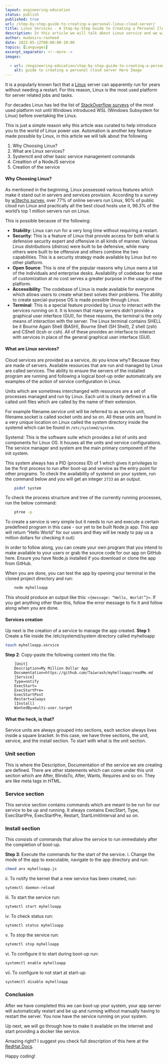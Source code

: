 ```yaml
---
layout: engineering-education
status: publish
published: true
url: /step-by-step-guide-to-creating-a-personal-linux-cloud-server/
title: Linux Services - A Step-by-Step Guide to Creating a Personal Cloud Server
description: In this article we will talk about Linux service and we will build one completely from scratch.
author: mudasiru-rasheed
date: 2022-05-12T00:00:00-10:00
topics: [Languages]
excerpt_separator: <!--more-->
images:

  - url: /engineering-education/step-by-step-guide-to-creating-a-personal-linux-cloud-server/hero.jpg
    alt: guide to creating a personal cloud server Hero Image
---
```

It is a popularly known fact that a [Linux](https://www.linux.org/) server can apparently run for years without needing a restart. For this reason, Linux is the most used platform for server related jobs and tasks. 
<!--more-->
For decades Linux has led the list of [StackOverflow surveys](https://insights.stackoverflow.com/survey/2019) of the most used platform not until Windows introduced WSL (Windows Subsystem for Linux) before overtaking the Linux. 

This is just a simple reason why this article was curated to help introduce you to the world of Linux power use. Automation is another key feature made possible by Linux, in this article we will talk about the following
1. Why Choosing Linux?
2. What are Linux services?
3. Systemctl and other basic service management commands
4. Creattion of a NodeJS service
5. Creation of the service
 
#### Why Choosing Linux?
As mentioned in the beginning, Linux possessed various features which make it stand out in servers and services provision. According to a survey by [w3techs survey](http://w3techs.com/technologies/overview/operating_system/all), over 77% of online servers run Linux, 90% of public cloud run Linux and practically all the best cloud hosts use it, 96.3% of the world’s top 1 million servers run on Linux. 

This is possible because of the following:
- **Stability**: Linux can run for a very long time without requiring a restart.
- **Security**: This is a feature of Linux that provide access for both what is defensive security expert and offensive in all kinds of manner. Various Linux distributions (distros) were built to be defensive, while many others were built to be offensive and others combine the two capabilities. This is a security strategy made available by Linux but no other platform.
- **Open Source**: This is one of the popular reasons why Linux owns a lot of the individuals and enterprise desks. Availability of codebase for ease of customization at no cost serves a greater purpose in the usage of the platform.
- **Accessibility**: The codebase of Linux is made available for everyone which allows users to create what best solves their problems. The ability to create special-purpose OS is made possible through Linux.
- **Terminal**: This is a special feature provided by Linux to interact with the services running on it. It is known that many servers didn’t provide a graphical user interface (GUI), for these reasons, the terminal is the only means of interaction with the server. The Linux terminal contains SHELL be it Bourne Again Shell (BASH), Bourne Shell (SH Shell), Z shell (zsh) and CShell (tcsh or csh). All of these provides an interface to interact with services in place of the general graphical user interface (GUI).

#### What are Linux services?
Cloud services are provided as a service, do you know why? Because they are made of servers. Available resources that are run and managed by Linux are called services. The ability to ensure the servers of the installed program are running and following a logical boot-up order automatically are examples of the action of service configuration in Linux.  

Units which are sometimes interchanged with resources are a set of processes managed and run by Linux. Each unit is clearly defined in a file called unit files which are called by the name of their extension. 

For example filename.service unit will be referred to as service unit, filename.socket is called socket units and so on. All these units are found in a very unique location on Linux called the system directory inside the systemd which can be found in `/etc/systemd/system`.

Systemd: This is the software suite which provides a list of units and components for Linux OS. It houses all the units and service configurations. The service manager and system are the main primary component of the init system. 

This system always has a PID (process ID) of 1 which gives it privileges to be the first process to run after boot-up and service as the entry point for other programs. To check the availability of systemd on your system, run the command below and you will get an integer `2733` as an output.

```bash
    pidof system
```

To check the process structure and tree of the currently running processes, run the below command:
```bash
    ptree -p
```

To create a service is very simple but it needs to run and execute a certain predefined program in this case - our yet to be built Node.js app. This app will return “Hello World” for our users and they will be ready to pay us a million dollars for checking it out):

In order to follow along, you can create your own program that you intend to make available to your users or grab the source code for our app on GitHub here. Ensure you have Node.js installed if you download or clone the app from GitHub. 

When you are done, you can test the app by opening your terminal in the cloned project directory and run:
```bash
    node myhelloapp
```
This should produce an output like this: `<{message: “Hello, World!”}>`. If you get anything other than this, follow the error message to fix it and follow along when you are done.

#### Services creation
Up next is the creation of a service to manage the app created.
**Step 1**: Create a file inside the /etc/systemd/system directory called myhelloapp
```bash
touch myhelloapp.service
```
**Step 2**: Copy-paste the following content into the file.
```service
    [Unit]
    Description=My Million Dollar App
    Documentation=https://github.com/Taiwrash/myhelloapp/readMe.md
    [Service]
    Type=notify
    ExecStart=
    ExecStartPre=
    ExecStartPost
    Restart=always
    [Install]
    WantedBy=multi-user.target
```

#### What the heck, is that?
Service units are always grouped into sections, each section always lives inside a square bracket. In this case, we have three sections, the unit, service, and the install section. To start with what is the unit section.

### Unit section
This is where the Description, Documentation of the service we are creating are defined. There are other statements which can come under this unit section which are After, BlindsTo, After, Wants, Requires and so on. They are like meta tags in HTML.

### Service section
This service section contains commands which are meant to be run for our service to be up and running. It always contains ExecStart, Type, ExecStartPre, ExecStartPre, Restart, StartLimitInterval and so on.

### Install section
This consists of commands that allow the service to run immediately after the completion of boot-up.

**Step 3**: Execute the commands for the start of the service.
i. Change the mode of the app to executable, navigate to the app directory and run:
```bash
chmod a+x myhelloapp.js
```
ii. To notify the kernel that a new service has been created, run:
```bash
sytemctl daemon-reload
```
iii. To start the service run:
```bash
sytemctl start myhelloapp
```
iv. To check status run:
```bash
sytemctl status myhelloapp
```
v. To stop the service run:
```bash
sytemctl stop myhelloapp
```
vi. To configure it to start during boot-up run:
```bash
systemctl enable myhelloapp
```
vii. To configure to not start at start-up:
```bash
systemctl disable myhelloapp
```

### Conclusion
After we have completed this we can boot-up your system, your app server will automatically restart and be up and running without manually having to restart the server. You now have the service running on your system. 

Up next, we will go through how to make it available on the internet and start providing a docker like service. 

Amazing right? I suggest you check full description of this here at the [RedHat Docs](https://access.redhat.com/documentation/en-us/red_hat_enterprise_linux/6/html/v2v_guide/chap-v2v_guide-p2v_migration_converting_physical_machines_to_virtual_machines?msclkid=f30b79e1c7ed11ec9cdc09dd5521246e).

Happy coding!
